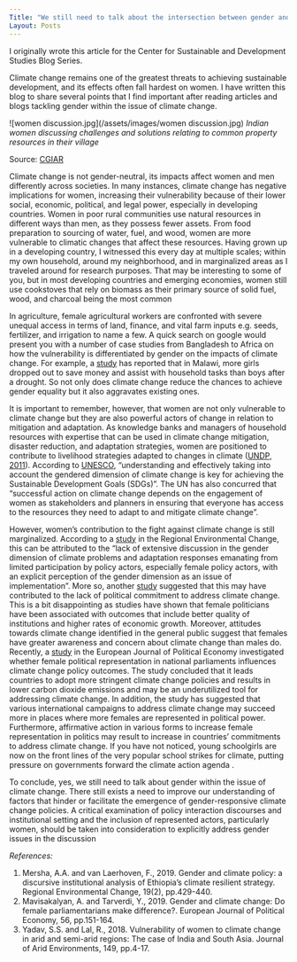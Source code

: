 ```yaml
---
Title: "We still need to talk about the intersection between gender and climate change"
Layout: Posts
---
```


I originally wrote this article for the Center for Sustainable and Development Studies Blog Series.

Climate change remains one of the greatest threats to achieving sustainable development, and its effects often fall hardest on women. I have written this blog to share several points that I find important after reading articles and blogs tackling gender within the issue of climate change.

![women discussion.jpg](/assets/images/women discussion.jpg)
*Indian women discussing challenges and solutions relating to common property resources in their village*

Source: [CGIAR](https://www.flickr.com/photos/crp_drylands/29486045956/in/photostream/)

Climate change is not gender-neutral, its impacts affect women and men differently across societies. In many instances, climate change has negative implications for women, increasing their vulnerability because of their lower social, economic, political, and legal power, especially in developing countries.  Women in poor rural communities use natural resources in different ways than men, as they possess fewer assets. From food preparation to sourcing of water, fuel, and wood, women are more vulnerable to climatic changes that affect these resources. Having grown up in a developing country, I witnessed this every day at multiple scales; within my own household, around my neighborhood,  and in marginalized areas as I traveled around for research purposes. That may be interesting to some of you, but in most developing countries and emerging economies, women still use cookstoves that rely on biomass as their primary source of solid fuel, wood, and charcoal being the most common

In agriculture, female agricultural workers are confronted with severe unequal access in terms of land, finance, and vital farm inputs e.g. seeds, fertilizer, and irrigation to name a few. A quick search on google would present you with a number of case studies from Bangladesh to Africa on how the vulnerability is differentiated by gender on the impacts of climate change. For example, a [study](https://www.sciencedirect.com/science/article/abs/pii/S0140196317301532) has reported that in Malawi, more girls dropped out to save money and assist with household tasks than boys after a drought. So not only does climate change reduce the chances to achieve gender equality but it also aggravates existing ones.

It is important to remember, however, that women are not only vulnerable to climate change but they are also powerful actors of change in relation to mitigation and adaptation. As knowledge banks and managers of household resources with expertise that can be used in climate change mitigation, disaster reduction, and adaptation strategies, women are positioned to contribute to livelihood strategies adapted to changes in climate ([UNDP, 2011](https://www.google.com/url?q=https://www.undp.org/content/dam/undp/library/gender/Gender%2520and%2520Environment/PB1-AP-Overview-Gender-and-climate-change.pdf&sa=D&source=editors&ust=1630304944505000&usg=AOvVaw37GUoc-GEFo_ElnC6rhozr)). According to  [UNESCO](http://www.unesco.org/new/en/natural-sciences/priority-areas/gender-and-science/cross-cutting-issues/climate-change-and-gender-equality/), “understanding and effectively taking into account the gendered dimension of climate change is key for achieving the Sustainable Development Goals (SDGs)”. The UN has also concurred that “successful action on climate change depends on the engagement of women as stakeholders and planners in ensuring that everyone has access to the resources they need to adapt to and mitigate climate change”.

However, women’s contribution to the fight against climate change is still marginalized. According to a [study](https://link.springer.com/article/10.1007%2Fs10113-018-1413-8) in the Regional Environmental Change, this can be attributed to the “lack of extensive discussion in the gender dimension of climate problems and adaptation responses emanating from limited participation by policy actors, especially female policy actors, with an explicit perception of the gender dimension as an issue of implementation”.  More so, another [study](https://www.sciencedirect.com/science/article/abs/pii/S0176268017304500) suggested that this may have contributed to the lack of political commitment to address climate change. This is a bit disappointing as studies have shown that female politicians have been associated with outcomes that include better quality of institutions and higher rates of economic growth. Moreover, attitudes towards climate change identified in the general public suggest that females have greater awareness and concern about climate change than males do. Recently, a [study](https://reader.elsevier.com/reader/sd/pii/S0176268017304500?token=ABBEBD3C01AB848C3204A8BBDCC92F48D89F1ECB7FC19DD405AB1346DB9254CBE9146B142BAF9428EA9A4C49589F39ED) in the European Journal of Political Economy investigated whether female political representation in national parliaments influences climate change policy outcomes. The study concluded that it leads countries to adopt more stringent climate change policies and results in lower carbon dioxide emissions and may be an underutilized tool for addressing climate change. In addition, the study has suggested that various international campaigns to address climate change may succeed more in places where more females are represented in political power. Furthermore, affirmative action in various forms to increase female representation in politics may result to increase in countries’ commitments to address climate change. If you have not noticed, young schoolgirls are now on the front lines of the very popular school strikes for climate,  putting pressure on governments forward the climate action agenda .

To conclude, yes, we still need to talk about gender within the issue of climate change. There still exists a need to improve our understanding of factors that hinder or facilitate the emergence of gender-responsive climate change policies. A critical examination of policy interaction discourses and institutional setting and the inclusion of represented actors, particularly women, should be taken into consideration to explicitly address gender issues in the discussion

*References:*

1. Mersha, A.A. and van Laerhoven, F., 2019. Gender and climate policy: a discursive institutional analysis of Ethiopia’s climate resilient strategy. Regional Environmental Change, 19(2), pp.429-440.
2. Mavisakalyan, A. and Tarverdi, Y., 2019. Gender and climate change: Do female parliamentarians make difference?. European Journal of Political Economy, 56, pp.151-164.
3. Yadav, S.S. and Lal, R., 2018. Vulnerability of women to climate change in arid and semi-arid regions: The case of India and South Asia. Journal of Arid Environments, 149, pp.4-17.


